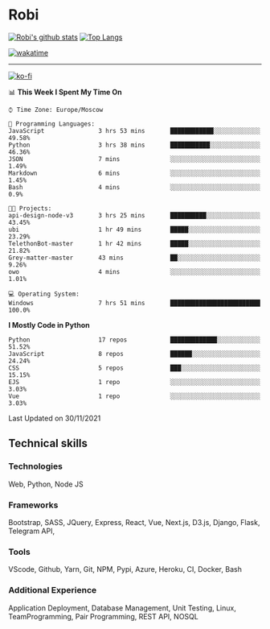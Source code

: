 # Robi

[![Robi's github stats](https://github-readme-stats-lime-theta.vercel.app/api?username=robimez&count_private=true&show_icons=true&theme=dark)](https://github.com/RobiMez)
[![Top Langs](https://github-readme-stats-lime-theta.vercel.app/api/top-langs/?username=robimez&layout=compact)](https://github.com/robimez)

[![wakatime](https://wakatime.com/badge/user/b864c643-d1a3-41f5-9e0f-8ecf20a95c65.svg)](https://wakatime.com/@b864c643-d1a3-41f5-9e0f-8ecf20a95c65)

---
[![ko-fi](https://ko-fi.com/img/githubbutton_sm.svg)](https://ko-fi.com/K3K74LSLU)

<!--START_SECTION:waka-->
📊 **This Week I Spent My Time On** 

```text
⌚︎ Time Zone: Europe/Moscow

💬 Programming Languages: 
JavaScript               3 hrs 53 mins       ████████████░░░░░░░░░░░░░   49.58% 
Python                   3 hrs 38 mins       ███████████░░░░░░░░░░░░░░   46.36% 
JSON                     7 mins              ░░░░░░░░░░░░░░░░░░░░░░░░░   1.49% 
Markdown                 6 mins              ░░░░░░░░░░░░░░░░░░░░░░░░░   1.45% 
Bash                     4 mins              ░░░░░░░░░░░░░░░░░░░░░░░░░   0.9%

🐱‍💻 Projects: 
api-design-node-v3       3 hrs 25 mins       ██████████░░░░░░░░░░░░░░░   43.45% 
ubi                      1 hr 49 mins        █████░░░░░░░░░░░░░░░░░░░░   23.29% 
TelethonBot-master       1 hr 42 mins        █████░░░░░░░░░░░░░░░░░░░░   21.82% 
Grey-matter-master       43 mins             ██░░░░░░░░░░░░░░░░░░░░░░░   9.26% 
owo                      4 mins              ░░░░░░░░░░░░░░░░░░░░░░░░░   1.01%

💻 Operating System: 
Windows                  7 hrs 51 mins       █████████████████████████   100.0%

```

**I Mostly Code in Python** 

```text
Python                   17 repos            █████████████░░░░░░░░░░░░   51.52% 
JavaScript               8 repos             ██████░░░░░░░░░░░░░░░░░░░   24.24% 
CSS                      5 repos             ███░░░░░░░░░░░░░░░░░░░░░░   15.15% 
EJS                      1 repo              ░░░░░░░░░░░░░░░░░░░░░░░░░   3.03% 
Vue                      1 repo              ░░░░░░░░░░░░░░░░░░░░░░░░░   3.03%

```



 Last Updated on 30/11/2021
<!--END_SECTION:waka-->

## Technical skills

### Technologies 

Web, Python, Node JS

### Frameworks

Bootstrap, SASS, JQuery, Express, React, Vue, Next.js,
D3.js, Django, Flask, Telegram API,

### Tools

VScode, Github, Yarn, Git, NPM, Pypi, Azure, Heroku, CI, Docker, Bash

### Additional Experience

Application Deployment, Database Management, Unit Testing, Linux, TeamProgramming, Pair Programming, REST API, NOSQL
